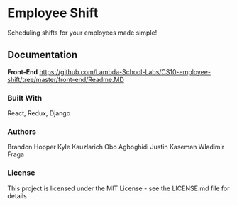 # Employee Shift

Scheduling shifts for your employees made simple!


## Documentation
**Front-End**
https://github.com/Lambda-School-Labs/CS10-employee-shift/tree/master/front-end/Readme.MD


### Built With

React, Redux, Django

### Authors

Brandon Hopper
Kyle Kauzlarich
Obo Agboghidi
Justin Kaseman
Wladimir Fraga

### License

This project is licensed under the MIT License - see the LICENSE.md file for details
